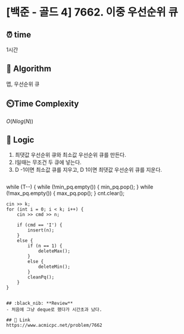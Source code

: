 # [백준 - 골드 4] 7662. 이중 우선순위 큐
 
## ⏰  **time**
1시간

## :pushpin: **Algorithm**
맵, 우선순위 큐

## ⏲️**Time Complexity**
$O(Nlog(N))$

## :round_pushpin: **Logic**
1. 최댓값 우선순위 큐와 최소값 우선순위 큐를 만든다.
2. I일때는 무조건 두 큐에 넣는다.
3. D -1이면 최소값 큐를 지우고, D 1이면 최댓값 우선순위 큐를 지운다.
   ```cpp
while (T--) {
    while (!min_pq.empty()) {
        min_pq.pop();
    }
    while (!max_pq.empty()) {
        max_pq.pop();
    }
    cnt.clear();

    cin >> k;
    for (int i = 0; i < k; i++) {
        cin >> cmd >> n;

        if (cmd == 'I') {
            insert(n);
        }
        else {
            if (n == 1) {
                deleteMax();
            }
            else {
                deleteMin();
            }
            cleanPq();
        }
    }
   ```

## :black_nib: **Review**
- 처음에 그냥 deque로 했다가 시간초과 났다.

## 📡 Link
https://www.acmicpc.net/problem/7662
